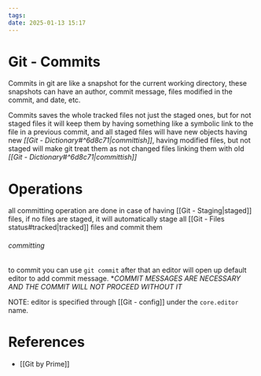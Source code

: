 ```yaml
---
tags: 
date: 2025-01-13 15:17
---
```

# Git - Commits
Commits in git are like a snapshot for the current working directory, these snapshots can have an author, commit message, files modified in the commit, and date, etc.

Commits saves the whole tracked files not just the staged ones, but for not staged files it will keep them by having something like a symbolic link to the file in a previous commit, and all staged files will have new objects having new *[[Git - Dictionary#^6d8c71|committish]]*, having modified files, but not staged will make git treat them as not changed files linking them with old *[[Git - Dictionary#^6d8c71|committish]]*

# Operations
all committing operation are done in case of having [[Git - Staging|staged]] files, if no files are staged, it will automatically stage all [[Git - Files status#tracked|tracked]] files and commit them
###### committing
to commit you can use `git commit` after that an editor will open up default editor to add commit message.
**COMMIT MESSAGES ARE NECESSARY AND THE COMMIT WILL NOT PROCEED WITHOUT IT* 

NOTE: editor is specified through [[Git - config]] under the `core.editor` name.


# References
- [[Git by Prime]]